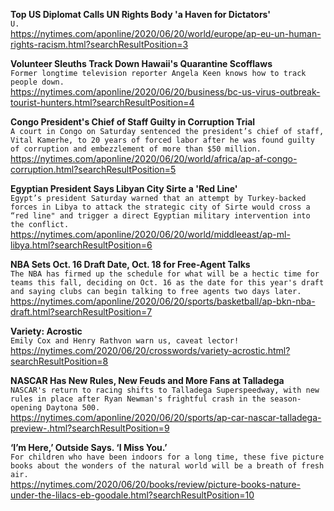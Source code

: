 **Top US Diplomat Calls UN Rights Body 'a Haven for Dictators'**\
`U.`\
https://nytimes.com/aponline/2020/06/20/world/europe/ap-eu-un-human-rights-racism.html?searchResultPosition=3

**Volunteer Sleuths Track Down Hawaii's Quarantine Scofflaws**\
`Former longtime television reporter Angela Keen knows how to track people down. `\
https://nytimes.com/aponline/2020/06/20/business/bc-us-virus-outbreak-tourist-hunters.html?searchResultPosition=4

**Congo President's Chief of Staff Guilty in Corruption Trial**\
`A court in Congo on Saturday sentenced the president’s chief of staff, Vital Kamerhe, to 20 years of forced labor after he was found guilty of corruption and embezzlement of more than $50 million.`\
https://nytimes.com/aponline/2020/06/20/world/africa/ap-af-congo-corruption.html?searchResultPosition=5

**Egyptian President Says Libyan City Sirte a 'Red Line'**\
`Egypt’s president Saturday warned that an attempt by Turkey-backed forces in Libya to attack the strategic city of Sirte would cross a “red line" and trigger a direct Egyptian military intervention into the conflict.`\
https://nytimes.com/aponline/2020/06/20/world/middleeast/ap-ml-libya.html?searchResultPosition=6

**NBA Sets Oct. 16 Draft Date, Oct. 18 for Free-Agent Talks**\
`The NBA has firmed up the schedule for what will be a hectic time for teams this fall, deciding on Oct. 16 as the date for this year's draft and saying clubs can begin talking to free agents two days later.`\
https://nytimes.com/aponline/2020/06/20/sports/basketball/ap-bkn-nba-draft.html?searchResultPosition=7

**Variety: Acrostic**\
`Emily Cox and Henry Rathvon warn us, caveat lector!`\
https://nytimes.com/2020/06/20/crosswords/variety-acrostic.html?searchResultPosition=8

**NASCAR Has New Rules, New Feuds and More Fans at Talladega**\
`NASCAR's return to racing shifts to Talladega Superspeedway, with new rules in place after Ryan Newman's frightful crash in the season-opening Daytona 500. `\
https://nytimes.com/aponline/2020/06/20/sports/ap-car-nascar-talladega-preview-.html?searchResultPosition=9

**‘I’m Here,’ Outside Says. ‘I Miss You.’**\
`For children who have been indoors for a long time, these five picture books about the wonders of the natural world will be a breath of fresh air.`\
https://nytimes.com/2020/06/20/books/review/picture-books-nature-under-the-lilacs-eb-goodale.html?searchResultPosition=10

